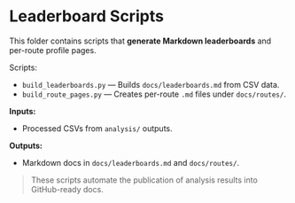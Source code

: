 # Leaderboard Scripts

This folder contains scripts that **generate Markdown leaderboards** and per-route profile pages.

Scripts:
- `build_leaderboards.py` — Builds `docs/leaderboards.md` from CSV data.
- `build_route_pages.py` — Creates per-route `.md` files under `docs/routes/`.

**Inputs:**  
- Processed CSVs from `analysis/` outputs.  

**Outputs:**  
- Markdown docs in `docs/leaderboards.md` and `docs/routes/`.  

> These scripts automate the publication of analysis results into GitHub-ready docs.
